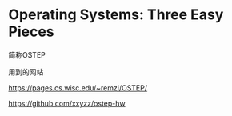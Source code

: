 # Operating Systems: Three Easy Pieces

简称OSTEP  

用到的网站  

https://pages.cs.wisc.edu/~remzi/OSTEP/

https://github.com/xxyzz/ostep-hw